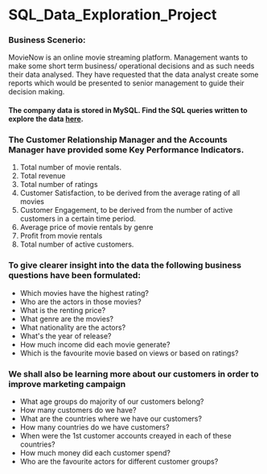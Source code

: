 # SQL_Data_Exploration_Project

### Business Scenerio:
MovieNow is an online movie streaming platform. Management wants to make some short term business/ operational decisions and as such needs their data analysed. They have requested that the data analyst create some reports which would be presented to senior management to guide their decision making. 

#### The company data is stored in MySQL. Find the SQL queries written to explore the data [here](https://github.com/Jennie-Techie/SQL_Data_Exploration_Project/blob/8eb696a9c7af985461944bde12d8ce84d89888b9/Movie_Now_Data_Exploration_project.sql). 


### The Customer Relationship Manager and the Accounts Manager have provided some Key Performance Indicators. 
1. Total number of movie rentals.
2. Total revenue
3. Total number of ratings
4. Customer Satisfaction, to be derived from the average rating of all movies
5. Customer Engagement, to be derived from the number of active customers in a certain time period.
6. Average price of movie rentals by genre
7. Profit from movie rentals
8. Total number of active customers.



### To give clearer insight into the data the following business questions have been formulated:
* Which movies have the highest rating? 
* Who are the actors in those movies?
* What is the renting price?
* What genre are the movies?
* What nationality are the actors?
*  What's the year of release?
*  How much income did each movie generate?
*  Which is the favourite movie based on views or based on ratings?


### We shall also be learning more about our customers in order to improve marketing campaign
* What age groups do majority of our customers belong?
* How many customers do we have?
* What are the countries where we have our customers?
* How many countries do we have customers?
* When were the 1st customer accounts creayed in each of these countries?
* How much money did each customer spend?
* Who are the favourite actors for different customer groups?




